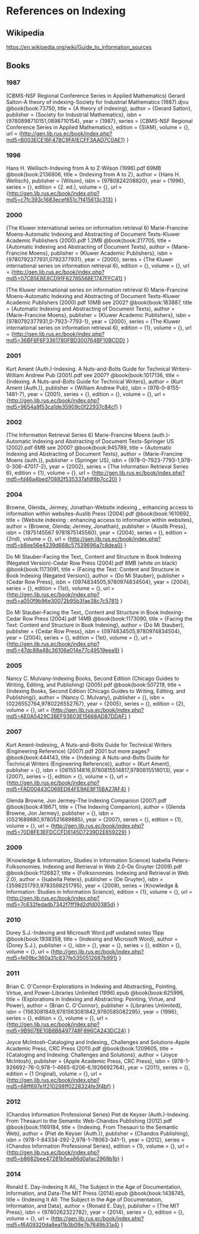 # References on Indexing

## Wikipedia

https://en.wikipedia.org/wiki/Guide_to_information_sources

## Books

### 1987
(CBMS-NSF Regional Conference Series in Applied Mathematics) Gerard Salton-A theory of indexing-Society for Industrial  Mathematics (1987).djvu
@book{book:73750,
   title =     {A theory of indexing},
   author =    {Gerard Salton},
   publisher = {Society for Industrial  Mathematics},
   isbn =      {9780898710151,0898710154},
   year =      {1987},
   series =    {CBMS-NSF Regional Conference Series in Applied Mathematics},
   edition =   {SIAM},
   volume =    {},
   url =       {http://gen.lib.rus.ec/book/index.php?md5=B003ECE16F478C9FA1ECFF3AAD7C0AE1}
}

### 1996
Hans H. Wellisch-Indexing from A to Z-Wilson (1996).pdf 69MB
@book{book:2136806,
   title =     {Indexing from A to Z},
   author =    {Hans H. Wellisch},
   publisher = {Wilson},
   isbn =      {9780824208820},
   year =      {1996},
   series =    {},
   edition =   {2. ed.},
   volume =    {},
   url =       {http://gen.lib.rus.ec/book/index.php?md5=c7fc393c1683ecef651c7f415613c313}
}

### 2000
(The Kluwer international series on information retrieval 6) Marie-Francine Moens-Automatic Indexing and Abstracting of Document Texts-Kluwer Academic Publishers (2000).pdf 1.2MB
@book{book:217705,
   title =     {Automatic Indexing and Abstracting of Document Texts},
   author =    {Marie-Francine Moens},
   publisher = {Kluwer Academic Publishers},
   isbn =      {9780792377931,0792377931},
   year =      {2000},
   series =    {The Kluwer international series on information retrieval 6},
   edition =   {},
   volume =    {},
   url =       {http://gen.lib.rus.ec/book/index.php?md5=07CB5EBE8CD91F62785568E1747FFC41}
}

(The Kluwer international series on information retrieval 6) Marie-Francine Moens-Automatic Indexing and Abstracting of Document Texts-Kluwer Academic Publishers (2000).pdf 10MB see 2002?
@book{book:183887,
   title =     {Automatic Indexing and Abstracting of Document Texts},
   author =    {Marie-Francine Moens},
   publisher = {Kluwer Academic Publishers},
   isbn =      {9780792377931,0-7923-7793-1},
   year =      {2000},
   series =    {The Kluwer international series on information retrieval 6},
   edition =   {1},
   volume =    {},
   url =       {http://gen.lib.rus.ec/book/index.php?md5=36BF6F6F3361780FBD300764BF10BCDD}
}

### 2001
Kurt Ament (Auth.)-Indexing. A Nuts-and-Bolts Guide for Technical Writers-William Andrew Pub (2001).pdf see 2007?
@book{book:1017136,
   title =     {Indexing. A Nuts-and-Bolts Guide for Technical Writers},
   author =    {Kurt Ament (Auth.)},
   publisher = {William Andrew Pub},
   isbn =      {978-0-8155-1481-7},
   year =      {2001},
   series =    {},
   edition =   {},
   volume =    {},
   url =       {http://gen.lib.rus.ec/book/index.php?md5=9654a9f53ca1de35909c0f22937c84cf}
}

### 2002
(The Information Retrieval Series 6) Marie-Francine Moens (auth.)-Automatic Indexing and Abstracting of Document Texts-Springer US (2002).pdf 6MB see 2000?
@book{book:945789,
   title =     {Automatic Indexing and Abstracting of Document Texts},
   author =    {Marie-Francine Moens (auth.)},
   publisher = {Springer US},
   isbn =      {978-0-7923-7793-1,978-0-306-47017-2},
   year =      {2002},
   series =    {The Information Retrieval Series 6},
   edition =   {1},
   volume =    {},
   url =       {http://gen.lib.rus.ec/book/index.php?md5=fd46a4bed70882f535337afdf8b7cc20}
}


### 2004
Browne, Glenda_ Jermey, Jonathan-Website indexing _ enhancing access to information within websites-Auslib Press (2004).pdf
@book{book:1610692,
   title =     {Website indexing : enhancing access to information within websites},
   author =    {Browne, Glenda; Jermey, Jonathan},
   publisher = {Auslib Press},
   isbn =      {1875145567 9781875145560},
   year =      {2004},
   series =    {},
   edition =   {2nd},
   volume =    {},
   url =       {http://gen.lib.rus.ec/book/index.php?md5=b8ee56e4239d668c57539696a7c8dea0}
}

Do Mi Stauber-Facing the Text_ Content and Structure in Book Indexing (Negated Version)-Cedar Row Press (2004).pdf 8MB (white on black)
@book{book:1173091,
   title =     {Facing the Text: Content and Structure in Book Indexing (Negated Version)},
   author =    {Do Mi Stauber},
   publisher = {Cedar Row Press},
   isbn =      {0974834505,9780974834504},
   year =      {2004},
   series =    {},
   edition =   {1st},
   volume =    {},
   url =       {http://gen.lib.rus.ec/book/index.php?md5=a050f9b96e30072b95b3fae38c7c5781}
}

Do Mi Stauber-Facing the Text_ Content and Structure in Book Indexing-Cedar Row Press (2004).pdf 14MB
@book{book:1173090,
   title =     {Facing the Text: Content and Structure in Book Indexing},
   author =    {Do Mi Stauber},
   publisher = {Cedar Row Press},
   isbn =      {0974834505,9780974834504},
   year =      {2004},
   series =    {},
   edition =   {1st},
   volume =    {},
   url =       {http://gen.lib.rus.ec/book/index.php?md5=47dc88a48c36106e014e77c49519eea9}
}



### 2005
Nancy C. Mulvany-Indexing Books, Second Edition (Chicago Guides to Writing, Editing, and Publishing) (2005).pdf
@book{book:507219,
   title =     {Indexing Books, Second Edition (Chicago Guides to Writing, Editing, and Publishing)},
   author =    {Nancy C. Mulvany},
   publisher = {},
   isbn =      {0226552764,9780226552767},
   year =      {2005},
   series =    {},
   edition =   {2},
   volume =    {},
   url =       {http://gen.lib.rus.ec/book/index.php?md5=AE0A5429C38EF93603E15668AD87DDAF}
}

### 2007
Kurt Ament-Indexing_ A Nuts-and-Bolts Guide for Technical Writers (Engineering Reference) (2007).pdf 2001 but more pages?
@book{book:444143,
   title =     {Indexing: A Nuts-and-Bolts Guide for Technical Writers (Engineering Reference)},
   author =    {Kurt Ament},
   publisher = {},
   isbn =      {0815514816,9780815514817,9780815518013},
   year =      {2007},
   series =    {},
   edition =   {},
   volume =    {},
   url =       {http://gen.lib.rus.ec/book/index.php?md5=FAD00443C066ED64FE9AE8F15BA27AF4}
}

Glenda Browne, Jon Jermey-The Indexing Companion (2007).pdf
@book{book:418671,
   title =     {The Indexing Companion},
   author =    {Glenda Browne, Jon Jermey},
   publisher = {},
   isbn =      {0521689880,9780521689885},
   year =      {2007},
   series =    {},
   edition =   {1},
   volume =    {},
   url =       {http://gen.lib.rus.ec/book/index.php?md5=70D8FE3EFDCCFD6145D7239D2E659229}
}

### 2009
(Knowledge & Information_ Studies in Information Science) Isabella Peters-Folksonomies. Indexing and Retrieval in Web 2.0-De Gruyter (2009).pdf
@book{book:1126827,
   title =     {Folksonomies. Indexing and Retrieval in Web 2.0},
   author =    {Isabella Peters},
   publisher = {De Gruyter},
   isbn =      {3598251793,9783598251795},
   year =      {2009},
   series =    {Knowledge & Information: Studies in Information Science},
   edition =   {1},
   volume =    {},
   url =       {http://gen.lib.rus.ec/book/index.php?md5=7c632fedadb7342f7ff19d2dfd00385d}
}

### 2010
Dorey S.J.-Indexing and Microsoft Word.pdf undated notes 15pp
@book{book:1938359,
   title =     {Indexing and Microsoft Word},
   author =    {Dorey S.J.},
   publisher = {},
   isbn =      {},
   year =      {},
   series =    {},
   edition =   {},
   volume =    {},
   url =       {http://gen.lib.rus.ec/book/index.php?md5=fe09bc360a31c837fe5350512687b991}
}

### 2011
Brian C. O'Connor-Explorations in Indexing and Abstracting_ Pointing, Virtue, and Power-Libraries Unlimited (1996).epub
@book{book:625996,
   title =     {Explorations in Indexing and Abstracting: Pointing, Virtue, and Power},
   author =    {Brian C. O'Connor},
   publisher = {Libraries Unlimited},
   isbn =      {1563081849,9781563081842,9780585082295},
   year =      {1996},
   series =    {},
   edition =   {},
   volume =    {},
   url =       {http://gen.lib.rus.ec/book/index.php?md5=9B907BE10B8B8497748F896CA243DC24}
}

Joyce McIntosh-Cataloging and Indexing_ Challenges and Solutions-Apple Academic Press, CRC Press (2011).pdf
@book{book:1209605,
   title =     {Cataloging and Indexing: Challenges and Solutions},
   author =    {Joyce McIntosh},
   publisher = {Apple Academic Press, CRC Press},
   isbn =      {978-1-926692-76-0,978-1-4665-6206-6,1926692764},
   year =      {2011},
   series =    {},
   edition =   {1 Original},
   volume =    {},
   url =       {http://gen.lib.rus.ec/book/index.php?md5=68ff697e1f210298ff0228324fe3f4bf}
}

### 2012
(Chandos Information Professional Series) Piet de Keyser (Auth.)-Indexing. From Thesauri to the Semantic Web-Chandos Publishing (2012).pdf
@book{book:1169184,
   title =     {Indexing. From Thesauri to the Semantic Web},
   author =    {Piet de Keyser (Auth.)},
   publisher = {Chandos Publishing},
   isbn =      {978-1-84334-292-2,978-1-78063-341-1},
   year =      {2012},
   series =    {Chandos Information Professional Series},
   edition =   {1},
   volume =    {},
   url =       {http://gen.lib.rus.ec/book/index.php?md5=b8682bee47281b5ea86d0afac2968b1b}
}

### 2014
Ronald E. Day-Indexing It All_ The Subject in the Age of Documentation, Information, and Data-The MIT Press (2014).epub
@book{book:1438745,
   title =     {Indexing It All: The Subject in the Age of Documentation, Information, and Data},
   author =    {Ronald E. Day},
   publisher = {The MIT Press},
   isbn =      {9780262322782},
   year =      {2014},
   series =    {},
   edition =   {},
   volume =    {},
   url =       {http://gen.lib.rus.ec/book/index.php?md5=f6409320da8ea11b3b09e7b7649b31a4}
}


